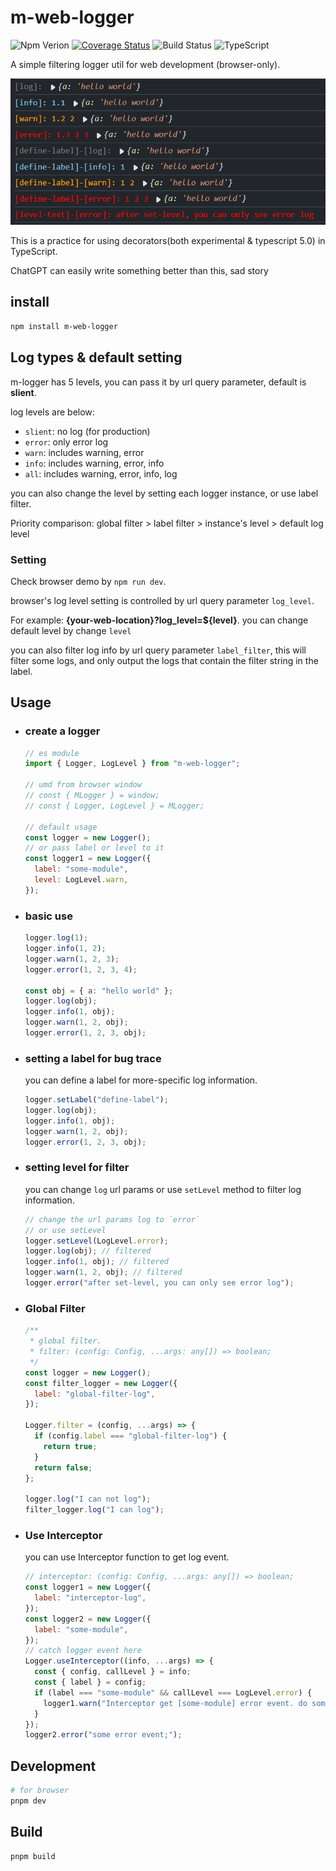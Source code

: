 # m-web-logger

![Npm Verion](https://badgen.net/npm/v/m-web-logger)
[![Coverage Status](https://coveralls.io/repos/github/hanyaonian/m-logger/badge.svg?branch=main)](https://coveralls.io/github/hanyaonian/m-logger?branch=main)
![Build Status](https://badgen.net/github/checks/hanyaonian/m-logger/main?label=ci)
![TypeScript](https://badgen.net/badge/icon/typescript?icon=typescript&label)

A simple filtering logger util for web development (browser-only).

![screenshot](https://github.com/hanyaonian/m-logger/blob/main/assets/screenshot.png?raw=true)

This is a practice for using decorators(both experimental & typescript 5.0) in TypeScript.

ChatGPT can easily write something better than this, sad story

## install

```sh
npm install m-web-logger
```

## Log types & default setting

m-logger has 5 levels, you can pass it by url query parameter, default is **slient**.

log levels are below:

- `slient`: no log (for production)
- `error`: only error log
- `warn`: includes warning, error
- `info`: includes warning, error, info
- `all`: includes warning, error, info, log

you can also change the level by setting each logger instance, or use label filter.

Priority comparison: global filter > label filter > instance's level > default log level

### Setting

Check browser demo by `npm run dev`.

browser's log level setting is controlled by url query parameter `log_level`.

For example: **{your-web-location}?log_level=${level}**. you can change default level by change `level`

you can also filter log info by url query parameter `label_filter`, this will filter some logs, and only output the logs that contain the filter string in the label.

## Usage

- ### create a logger

  ```js
  // es module
  import { Logger, LogLevel } from "m-web-logger";

  // umd from browser window
  // const { MLogger } = window;
  // const { Logger, LogLevel } = MLogger;

  // default usage
  const logger = new Logger();
  // or pass label or level to it
  const logger1 = new Logger({
    label: "some-module",
    level: LogLevel.warn,
  });
  ```

- ### basic use

  ```js
  logger.log(1);
  logger.info(1, 2);
  logger.warn(1, 2, 3);
  logger.error(1, 2, 3, 4);

  const obj = { a: "hello world" };
  logger.log(obj);
  logger.info(1, obj);
  logger.warn(1, 2, obj);
  logger.error(1, 2, 3, obj);
  ```

- ### setting a label for bug trace

  you can define a label for more-specific log information.

  ```js
  logger.setLabel("define-label");
  logger.log(obj);
  logger.info(1, obj);
  logger.warn(1, 2, obj);
  logger.error(1, 2, 3, obj);
  ```

- ### setting level for filter

  you can change `log` url params or use `setLevel` method to filter log information.

  ```js
  // change the url params log to `error`
  // or use setLevel
  logger.setLevel(LogLevel.error);
  logger.log(obj); // filtered
  logger.info(1, obj); // filtered
  logger.warn(1, 2, obj); // filtered
  logger.error("after set-level, you can only see error log");
  ```

- ### Global Filter

  ```js
  /**
   * global filter.
   * filter: (config: Config, ...args: any[]) => boolean;
   */
  const logger = new Logger();
  const filter_logger = new Logger({
    label: "global-filter-log",
  });

  Logger.filter = (config, ...args) => {
    if (config.label === "global-filter-log") {
      return true;
    }
    return false;
  };

  logger.log("I can not log");
  filter_logger.log("I can log");
  ```

- ### Use Interceptor

  you can use Interceptor function to get log event.

  ```js
  // interceptor: (config: Config, ...args: any[]) => boolean;
  const logger1 = new Logger({
    label: "interceptor-log",
  });
  const logger2 = new Logger({
    label: "some-module",
  });
  // catch logger event here
  Logger.useInterceptor((info, ...args) => {
    const { config, callLevel } = info;
    const { label } = config;
    if (label === "some-module" && callLevel === LogLevel.error) {
      logger1.warn("Interceptor get [some-module] error event. do something. args:", args);
    }
  });
  logger2.error("some error event;");
  ```

## Development

```sh
# for browser
pnpm dev
```

## Build

```sh
pnpm build
```
